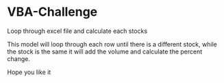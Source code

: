 # VBA-Challenge
Loop through excel file and calculate each stocks

This model will loop through each row until there is a different stock, while the stock is the same it will add the volume and calculate the percent change.

Hope you like it
